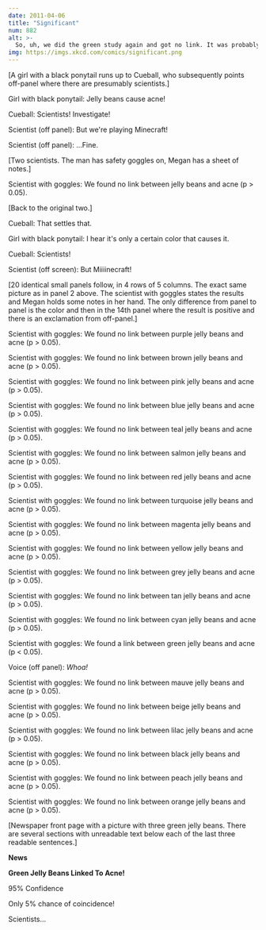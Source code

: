 ```yaml
---
date: 2011-04-06
title: "Significant"
num: 882
alt: >-
  So, uh, we did the green study again and got no link. It was probably a-- "RESEARCH CONFLICTED ON GREEN JELLY BEAN/ACNE LINK; MORE STUDY RECOMMENDED!"
img: https://imgs.xkcd.com/comics/significant.png
---
```

[A girl with a black ponytail runs up to Cueball, who subsequently points off-panel where there are presumably scientists.]

Girl with black ponytail: Jelly beans cause acne!

Cueball: Scientists! Investigate!

Scientist (off panel): But we're playing Minecraft!

Scientist (off panel): ...Fine.

[Two scientists. The man has safety goggles on, Megan has a sheet of notes.]

Scientist with goggles: We found no link between jelly beans and acne (p > 0.05).

[Back to the original two.]

Cueball: That settles that.

Girl with black ponytail: I hear it's only a certain color that causes it.

Cueball: Scientists!

Scientist (off screen): But Miiiinecraft!

[20 identical small panels follow, in 4 rows of 5 columns. The exact same picture as in panel 2 above. The scientist with goggles states the results and Megan holds some notes in her hand. The only difference from panel to panel is the color and then in the 14th panel where the result is positive and there is an exclamation from off-panel.]

Scientist with goggles: We found no link between purple jelly beans and acne (p > 0.05).

Scientist with goggles: We found no link between brown jelly beans and acne (p > 0.05).

Scientist with goggles: We found no link between pink jelly beans and acne (p > 0.05).

Scientist with goggles: We found no link between blue jelly beans and acne (p > 0.05).

Scientist with goggles: We found no link between teal jelly beans and acne (p > 0.05).

Scientist with goggles: We found no link between salmon jelly beans and acne (p > 0.05).

Scientist with goggles: We found no link between red jelly beans and acne (p > 0.05).

Scientist with goggles: We found no link between turquoise jelly beans and acne (p > 0.05).

Scientist with goggles: We found no link between magenta jelly beans and acne (p > 0.05).

Scientist with goggles: We found no link between yellow jelly beans and acne (p > 0.05).

Scientist with goggles: We found no link between grey jelly beans and acne (p > 0.05).

Scientist with goggles: We found no link between tan jelly beans and acne (p > 0.05).

Scientist with goggles: We found no link between cyan jelly beans and acne (p > 0.05).

Scientist with goggles: We found a link between green jelly beans and acne (p < 0.05).

Voice (off panel): *Whoa!*

Scientist with goggles: We found no link between mauve jelly beans and acne (p > 0.05).

Scientist with goggles: We found no link between beige jelly beans and acne (p > 0.05).

Scientist with goggles: We found no link between lilac jelly beans and acne (p > 0.05).

Scientist with goggles: We found no link between black jelly beans and acne (p > 0.05).

Scientist with goggles: We found no link between peach jelly beans and acne (p > 0.05).

Scientist with goggles: We found no link between orange jelly beans and acne (p > 0.05).

[Newspaper front page with a picture with three green jelly beans. There are several sections with unreadable text below each of the last three readable sentences.]

**News**

**Green Jelly Beans Linked To Acne!**

95% Confidence

Only 5% chance of coincidence!

Scientists...
